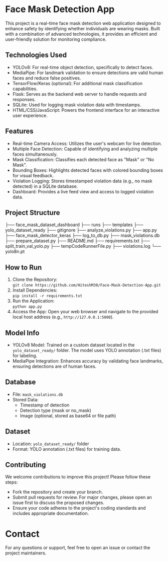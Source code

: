 # Face Mask Detection App

This project is a real-time face mask detection web application designed to enhance safety by identifying whether individuals are wearing masks. Built with a combination of advanced technologies, it provides an efficient and user-friendly solution for monitoring compliance.

## Technologies Used
- YOLOv8: For real-time object detection, specifically to detect faces.
- MediaPipe: For landmark validation to ensure detections are valid human faces and reduce false positives.
- TensorFlow/Keras (optional): For additional mask classification capabilities.
- Flask: Serves as the backend web server to handle requests and responses.
- SQLite: Used for logging mask violation data with timestamps.
- HTML/CSS/JavaScript: Powers the frontend interface for an interactive user experience.

## Features
- Real-time Camera Access: Utilizes the user's webcam for live detection.
- Multiple Face Detection: Capable of identifying and analyzing multiple faces simultaneously.
- Mask Classification: Classifies each detected face as "Mask" or "No Mask".
- Bounding Boxes: Highlights detected faces with colored bounding boxes for visual feedback.
- Violation Logging: Stores timestamped violation data (e.g., no mask detected) in a SQLite database.
- Dashboard: Provides a live feed view and access to logged violation data.

## Project Structure
├── face_mask_dataset_dashboard
├── runs
├── templates
├── yolo_dataset_ready
├── gitignore
├── analyze_violations.py
├── app.py
├── face_mask_detector_keras
├── log_to_db.py
├── mask_violations.db
├── prepare_dataset.py
├── README.md
├── requirements.txt
├── split_train_val_yolo.py
├── tempCodeRunnerFile.py
├── violations.log
└── yolo8n.pt


## How to Run
1. Clone the Repository:  
   `git clone https://github.com/HiteshM30/Face-Mask-Detection-App.git`
2. Install Dependencies:  
   `pip install -r requirements.txt`
3. Run the Application:  
   `python app.py`
4. Access the App: Open your web browser and navigate to the provided local host address (e.g., `http://127.0.0.1:5000`).

## Model Info
- YOLOv8 Model: Trained on a custom dataset located in the `yolo_dataset_ready/` folder. The model uses YOLO annotation (.txt files) for labeling.
- MediaPipe Integration: Enhances accuracy by validating face landmarks, ensuring detections are of human faces.

## Database
- File: `mask_violations.db`
- Stored Data:
  - Timestamp of detection
  - Detection type (mask or no_mask)
  - Image (optional, stored as base64 or file path)

## Dataset
- Location: `yolo_dataset_ready/` folder
- Format: YOLO annotation (.txt files) for training data.

## Contributing
We welcome contributions to improve this project! Please follow these steps:
- Fork the repository and create your branch.
- Submit pull requests for review. For major changes, please open an issue first to discuss the proposed changes.
- Ensure your code adheres to the project's coding standards and includes appropriate documentation.

# Contact
For any questions or support, feel free to open an issue or contact the project maintainers.